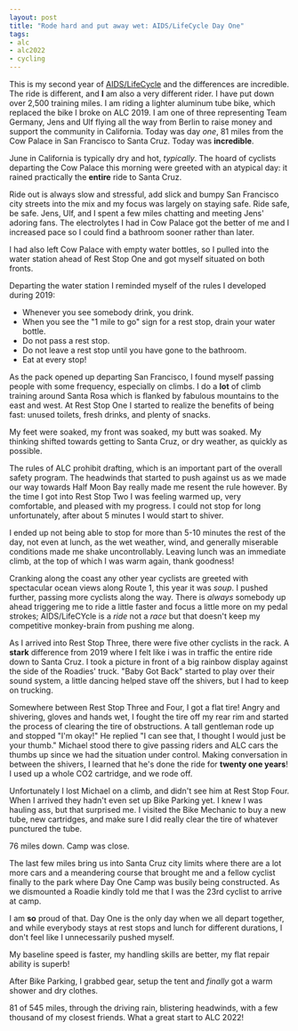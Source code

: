 ```yaml
---
layout: post
title: "Rode hard and put away wet: AIDS/LifeCycle Day One"
tags:
- alc
- alc2022
- cycling
---
```


This is my second year of [AIDS/LifeCycle](https://aidslifecycle.org) and
the differences are incredible. The ride is different, and **I** am also a very
different rider. I have put down over 2,500 training miles. I am riding a
lighter aluminum tube bike, which replaced the bike I broke on ALC 2019. I am
one of three representing Team Germany, Jens and Ulf flying all the way from
Berlin to raise money and support the community in California. Today was day
_one_, 81 miles from the Cow Palace in San Francisco to Santa Cruz. Today was
**incredible**.

June in California is typically dry and hot, _typically_. The hoard of cyclists
departing the Cow Palace this morning were greeted with an atypical day: it
rained practically the **entire** ride to Santa Cruz.

Ride out is always slow and stressful, add slick and bumpy San Francisco city
streets into the mix and my focus was largely on staying safe. Ride safe, be
safe. Jens, Ulf, and I spent a few miles chatting and meeting Jens' adoring
fans. The electrolytes I had in Cow Palace got the better of me and I increased
pace so I could find a bathroom sooner rather than later.

I had also left Cow Palace with empty water bottles, so I pulled into the water
station ahead of Rest Stop One and got myself situated on both fronts.

Departing the water station I reminded myself of the rules I developed during
2019:

* Whenever you see somebody drink, you drink.
* When you see the "1 mile to go" sign for a rest stop, drain your water bottle.
* Do not pass a rest stop.
* Do not leave a rest stop until you have gone to the bathroom.
* Eat at every stop!

As the pack opened up departing San Francisco, I found myself passing people
with some frequency, especially on climbs. I do a **lot** of climb training
around Santa Rosa which is flanked by fabulous mountains to the east and west.
At Rest Stop One I started to realize the benefits of being fast: unused
toilets, fresh drinks, and plenty of snacks.

My feet were soaked, my front was soaked, my butt was soaked. My thinking
shifted towards getting to Santa Cruz, or dry weather, as quickly as possible.

The rules of ALC prohibit drafting, which is an important part of the overall
safety program. The headwinds that started to push against us as we made our
way towards Half Moon Bay really made me resent the rule however. By the time I
got into Rest Stop Two I was feeling warmed up, very comfortable, and pleased
with my progress. I could not stop for long unfortunately, after about 5
minutes I would start to shiver.

I ended up not being able to stop for more than 5-10 minutes the rest of the
day, not even at lunch, as the wet weather, wind, and generally miserable
conditions made me shake uncontrollably. Leaving lunch was an immediate climb,
at the top of which I was warm again, thank goodness!

Cranking along the coast any other year cyclists are greeted with spectacular
ocean views along Route 1, this year it was _soup_. I pushed further, passing
more cyclists along the way. There is _always_ somebody up ahead triggering me
to ride a little faster and focus a little more on my pedal strokes;
AIDS/LifeCYcle is a _ride_ not a _race_ but that doesn't keep my competitive
monkey-brain from pushing me along.

As I arrived into Rest Stop Three, there were five other cyclists in the rack.
A **stark** difference from 2019 where I felt like i was in traffic the entire
ride down to Santa Cruz. I took a picture in front of a big rainbow display
against the side of the Roadies' truck. "Baby Got Back" started to play over
their sound system, a little dancing helped stave off the shivers, but I had to
keep on trucking.

Somewhere between Rest Stop Three and Four, I got a flat tire! Angry and
shivering, gloves and hands wet, I fought the tire off my rear rim and started
the process of clearing the tire of obstructions. A tall gentleman rode up and
stopped "I'm okay!" He replied "I can see that, I thought I would just be your
thumb." Michael stood there to give passing riders and ALC cars the thumbs up
since we had the situation under control. Making conversation in between the
shivers, I learned that he's done the ride for **twenty one years**! I used up
a whole CO2 cartridge, and we rode off.

Unfortunately I lost Michael on a climb, and didn't see him at Rest Stop Four.
When I arrived they hadn't even set up Bike Parking yet. I knew I was hauling
ass, but that surprised me. I visited the Bike Mechanic to buy a new tube, new
cartridges, and make sure I did really clear the tire of whatever punctured the
tube.

76 miles down. Camp was close.

The last few miles bring us into Santa Cruz city limits where there are a lot
more cars and a meandering course that brought me and a fellow cyclist finally
to the park where Day One Camp was busily being constructed. As we dismounted a
Roadie kindly told me that I was the 23rd cyclist to arrive at camp.


I am **so** proud of that. Day One is the only day when we all depart together,
and while everybody stays at rest stops and lunch for different durations, I
don't feel like I unnecessarily pushed myself.

My baseline speed is faster, my handling skills are better, my flat repair
ability is superb!

After Bike Parking, I grabbed gear, setup the tent and _finally_ got a warm
shower and dry clothes.


81 of 545 miles, through the driving rain, blistering headwinds, with a few
thousand of my closest friends. What a great start to ALC 2022!
